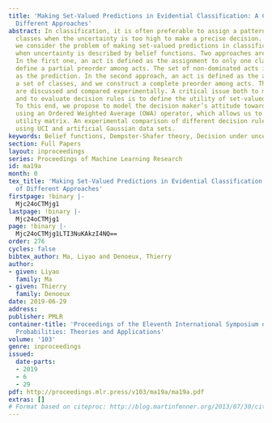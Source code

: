 ```yaml
---
title: 'Making Set-Valued Predictions in Evidential Classification: A Comparison of
  Different Approaches'
abstract: In classification, it is often preferable to assign a pattern to a set of
  classes when the uncertainty is too high to make a precise decision. In this paper,
  we consider the problem of making set-valued predictions in classification tasks,
  when uncertainty is described by belief functions. Two approaches are contrasted.
  In the first one, an act is defined as the assignment to only one class, and we
  define a partial preorder among acts. The set of non-dominated acts is then given
  as the prediction. In the second approach, an act is defined as the assignment to
  a set of classes, and we construct a complete preorder among acts. The two approaches
  are discussed and compared experimentally. A critical issue both to make decisions
  and to evaluate decision rules is to define the utility of set-valued prediction.
  To this end, we propose to model the decision maker’s attitude towards imprecision
  using an Ordered Weighted Average (OWA) operator, which allows us to extend the
  utility matrix. An experimental comparison of different decision rules is performed
  using UCI and artificial Gaussian data sets.
keywords: Belief functions, Dempster-Shafer theory, Decision under uncertainty
section: Full Papers
layout: inproceedings
series: Proceedings of Machine Learning Research
id: ma19a
month: 0
tex_title: 'Making Set-Valued Predictions in Evidential Classification: A Comparison
  of Different Approaches'
firstpage: !binary |-
  Mjc24oCTMjg1
lastpage: !binary |-
  Mjc24oCTMjg1
page: !binary |-
  Mjc24oCTMjg1LTI3NuKAkzI4NQ==
order: 276
cycles: false
bibtex_author: Ma, Liyao and Denoeux, Thierry
author:
- given: Liyao
  family: Ma
- given: Thierry
  family: Denoeux
date: 2019-06-29
address: 
publisher: PMLR
container-title: 'Proceedings of the Eleventh International Symposium on Imprecise
  Probabilities: Theories and Applications'
volume: '103'
genre: inproceedings
issued:
  date-parts:
  - 2019
  - 6
  - 29
pdf: http://proceedings.mlr.press/v103/ma19a/ma19a.pdf
extras: []
# Format based on citeproc: http://blog.martinfenner.org/2013/07/30/citeproc-yaml-for-bibliographies/
---
```

